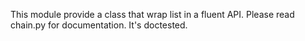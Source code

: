 This module provide a class that wrap list in a fluent API.
Please read chain.py for documentation. It's doctested.
